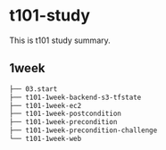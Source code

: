 # t101-study

This is t101 study summary.

## 1week
```bash
├── 03.start
├── t101-1week-backend-s3-tfstate
├── t101-1week-ec2
├── t101-1week-postcondition
├── t101-1week-precondition
├── t101-1week-precondition-challenge
└── t101-1week-web
```
